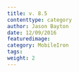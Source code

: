 ```yaml
---
title: v. 8.5 
contenttype: category
author: Jason Bayton
date: 12/09/2016
featuredimage: 
category: MobileIron
tags:
weight: 2
---
```


